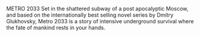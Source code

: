 METRO 2033
Set in the shattered subway of a post apocalyptic Moscow, and based on the internationally best selling novel series by Dmitry Glukhovsky, Metro 2033 is a story of intensive underground survival where the fate of mankind rests in your hands.